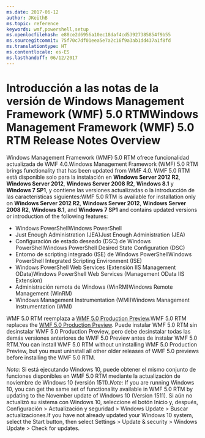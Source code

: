 ```yaml
---
ms.date: 2017-06-12
author: JKeithB
ms.topic: reference
keywords: wmf,powershell,setup
ms.openlocfilehash: e88ce2d6956a10ec18daf4cd53927385854f9b55
ms.sourcegitcommit: 75f70c7df01eea5e7a2c16f9a3ab1dd437a1f8fd
ms.translationtype: HT
ms.contentlocale: es-ES
ms.lasthandoff: 06/12/2017
---
```

# <a name="windows-management-framework-wmf-50-rtm-release-notes-overview"></a><span data-ttu-id="63d9e-102">Introducción a las notas de la versión de Windows Management Framework (WMF) 5.0 RTM</span><span class="sxs-lookup"><span data-stu-id="63d9e-102">Windows Management Framework (WMF) 5.0 RTM Release Notes Overview</span></span>

<span data-ttu-id="63d9e-103">Windows Management Framework (WMF) 5.0 RTM ofrece funcionalidad actualizada de WMF 4.0.</span><span class="sxs-lookup"><span data-stu-id="63d9e-103">Windows Management Framework (WMF) 5.0 RTM brings functionality that has been updated from WMF 4.0.</span></span> <span data-ttu-id="63d9e-104">WMF 5.0 RTM está disponible solo para la instalación en **Windows Server 2012 R2**, **Windows Server 2012**, **Windows Server 2008 R2**, **Windows 8.1** y **Windows 7 SP1**, y contiene las versiones actualizadas o la introducción de las características siguientes:</span><span class="sxs-lookup"><span data-stu-id="63d9e-104">WMF 5.0 RTM is available for installation only on **Windows Server 2012 R2**, **Windows Server 2012**, **Windows Server 2008 R2**, **Windows 8.1**, and **Windows 7 SP1** and contains updated versions or introduction of the following features:</span></span>

- <span data-ttu-id="63d9e-105">Windows PowerShell</span><span class="sxs-lookup"><span data-stu-id="63d9e-105">Windows PowerShell</span></span>
- <span data-ttu-id="63d9e-106">Just Enough Administration (JEA)</span><span class="sxs-lookup"><span data-stu-id="63d9e-106">Just Enough Administration (JEA)</span></span>
- <span data-ttu-id="63d9e-107">Configuración de estado deseado (DSC) de Windows PowerShell</span><span class="sxs-lookup"><span data-stu-id="63d9e-107">Windows PowerShell Desired State Configuration (DSC)</span></span>
- <span data-ttu-id="63d9e-108">Entorno de scripting integrado (ISE) de Windows PowerShell</span><span class="sxs-lookup"><span data-stu-id="63d9e-108">Windows PowerShell Integrated Scripting Environment (ISE)</span></span>
- <span data-ttu-id="63d9e-109">Windows PowerShell Web Services (Extensión IIS Management OData)</span><span class="sxs-lookup"><span data-stu-id="63d9e-109">Windows PowerShell Web Services (Management OData IIS Extension)</span></span> 
- <span data-ttu-id="63d9e-110">Administración remota de Windows (WinRM)</span><span class="sxs-lookup"><span data-stu-id="63d9e-110">Windows Remote Management (WinRM)</span></span>
- <span data-ttu-id="63d9e-111">Windows Management Instrumentation (WMI)</span><span class="sxs-lookup"><span data-stu-id="63d9e-111">Windows Management Instrumentation (WMI)</span></span> 

<span data-ttu-id="63d9e-112">WMF 5.0 RTM reemplaza a [WMF 5.0 Production Preview](http://blogs.msdn.com/b/powershell/archive/2015/08/31/windows-management-framework-5-0-production-preview-is-now-available.aspx).</span><span class="sxs-lookup"><span data-stu-id="63d9e-112">WMF 5.0 RTM replaces the [WMF 5.0 Production Preview](http://blogs.msdn.com/b/powershell/archive/2015/08/31/windows-management-framework-5-0-production-preview-is-now-available.aspx).</span></span> <span data-ttu-id="63d9e-113">Puede instalar WMF 5.0 RTM sin desinstalar WMF 5.0 Production Preview, pero debe desinstalar todas las demás versiones anteriores de WMF 5.0 Preview antes de instalar WMF 5.0 RTM.</span><span class="sxs-lookup"><span data-stu-id="63d9e-113">You can install WMF 5.0 RTM without uninstalling WMF 5.0 Production Preview, but you must uninstall all other older releases of WMF 5.0 previews before installing the WMF 5.0 RTM.</span></span>

<span data-ttu-id="63d9e-114">*Nota:* Si está ejecutando Windows 10, puede obtener el mismo conjunto de funciones disponibles en WMF 5.0 RTM mediante la actualización de noviembre de Windows 10 (versión 1511).</span><span class="sxs-lookup"><span data-stu-id="63d9e-114">*Note:* If you are running Windows 10, you can get the same set of functionality available in WMF 5.0 RTM by updating to the November update of Windows 10 (Version 1511).</span></span> <span data-ttu-id="63d9e-115">Si aún no actualizó su sistema con Windows 10, seleccione el botón Inicio y, después, Configuración > Actualización y seguridad > Windows Update > Buscar actualizaciones.</span><span class="sxs-lookup"><span data-stu-id="63d9e-115">If you have not already updated your Windows 10 system, select the Start button, then select Settings > Update & security > Windows Update > Check for updates.</span></span> 

